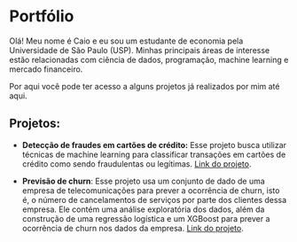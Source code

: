 # Portfólio

Olá! Meu nome é Caio e eu sou um estudante de economia pela Universidade de São Paulo (USP). Minhas principais áreas de interesse estão relacionadas com ciência de dados, programação, machine learning e mercado financeiro. 

Por aqui você pode ter acesso a alguns projetos já realizados por mim até aqui. 

## Projetos:

* **Detecção de fraudes em cartões de crédito:** Esse projeto busca utilizar técnicas de machine learning para classificar transações em cartões de crédito como sendo fraudulentas ou legítimas. [Link do projeto](https://github.com/CaioLSouza/my_portfolio/blob/main/Fraudes_em_cart%C3%B5es_de_cr%C3%A9dito.ipynb).

* **Previsão de churn**: Esse projeto usa um conjunto de dado de uma empresa de telecomunicações para prever a ocorrência de churn, isto é, o número de cancelamentos de serviços por parte dos clientes dessa empresa. Ele contém uma análise exploratória dos dados, além da construção de uma regressão logística e um XGBoost para prever a ocorrência de churn nos dados da empresa. [Link do projeto](https://github.com/CaioLSouza/my_portfolio/blob/main/Detec%C3%A7%C3%A3o%20de%20churn.ipynb).
